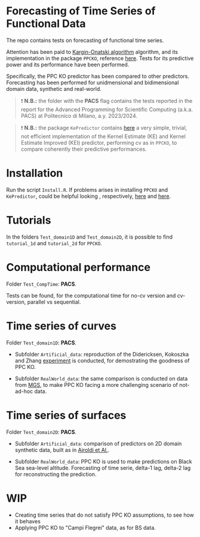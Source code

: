 # Forecasting of Time Series of Functional Data
The repo contains tests on forecasting of functional time series. 

Attention has been paid to [Kargin-Onatski algorithm](https://core.ac.uk/download/pdf/82625156.pdf) algorithm, and its implementation in the package `PPCKO`, reference [here](https://github.com/AndreaEnricoFranzoni/PPCforAutoregressiveOperator). Tests for its predictive power and its performance have been performed. 

Specifically, the PPC KO predictor has been compared to other predictors. Forecasting has been performed for unidmensional and bidimensional domain data, synthetic and real-world.

> ❗️ **N.B.:** the folder with the **PACS** flag contains the tests reported in the report for the Advanced Programming for Scientific Computing (a.k.a. PACS) at Politecnico di Milano, a.y. 2023/2024.

> ❗️ **N.B.:** the package `KePredictor` contains [here](https://github.com/AndreaEnricoFranzoni/KePredictor) a very simple, trivial, not efficient implementation of the Kernel Estimate (KE) and Kernel Estimate Improved (KEI) predictor, performing cv as in `PPCKO`, to compare coherently their predictive performances.



# Installation
Run the script `Install.R`. If problems arises in installing `PPCKO` and `KePredictor`, could be helpful looking , respectively, [here](https://github.com/AndreaEnricoFranzoni/PPCforAutoregressiveOperator) and [here](https://github.com/AndreaEnricoFranzoni/KePredictor).


# Tutorials
In the folders `Test_domain1D` and `Test_domain2D`, it is possible to find `tutorial_1d` and `tutorial_2d` for `PPCKO`.


# Computational performance
Folder `Test_CompTime`: **PACS**. 

Tests can be found, for the computational time for no-cv version and cv-version, parallel vs sequential.


# Time series of curves
Folder `Test_domain1D`: **PACS**. 

- Subfolder `Artificial_data`: reproduction of the Didericksen, Kokoszka and Zhang [experiment](https://ideas.repec.org/cgi-bin/refs.cgi) is conducted, for demostrating the goodness of PPC KO. 

- Subfolder `RealWorld_data`: the same comparison is conducted on data from [MGS](https://www.mercatoelettrico.org/en/), to make PPC KO facing a more challenging scenario of not-ad-hoc data.


# Time series of surfaces
Folder `Test_domain2D`: **PACS**. 

- Subfolder `Artificial_data`: comparison of predictors on 2D domain synthetic data, built as in [Ajroldi et Al.](https://arxiv.org/abs/2207.13656).

- Subfolder `RealWorld_data`: PPC KO is used to make predictions on Black Sea sea-level altitude. Forecasting of time serie, delta-1 lag, delta-2 lag for reconstructing the prediction.

# WIP
- Creating time series that do not satisfy PPC KO assumptions, to see how it behaves
- Applying PPC KO to "Campi Flegrei" data, as for BS data.

